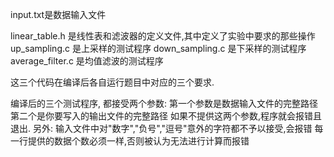 input.txt是数据输入文件

linear_table.h      是线性表和滤波器的定义文件,其中定义了实验中要求的那些操作
up_sampling.c       是上采样的测试程序
down_sampling.c     是下采样的测试程序
average_filter.c    是均值滤波的测试程序

这三个代码在编译后各自运行题目中对应的三个要求.

编译后的三个测试程序, 都接受两个参数:
    第一个参数是数据输入文件的完整路径
    第二个是你要写入的输出文件的完整路径
如果不提供这两个参数,程序就会报错且退出.
另外:
    输入文件中对"数字","负号","逗号"意外的字符都不予以接受,会报错
    每一行提供的数据个数必须一样,否则被认为无法进行计算而报错


